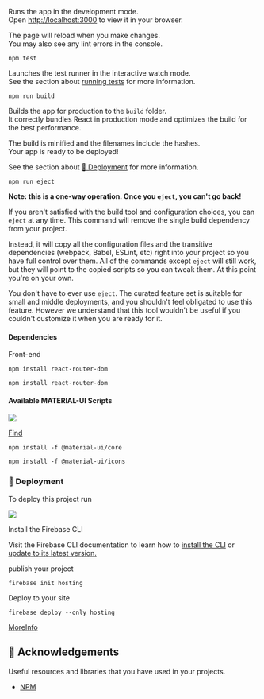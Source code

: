 Runs the app in the development mode.\
Open [http://localhost:3000](http://localhost:3000) to view it in your browser.

The page will reload when you make changes.\
You may also see any lint errors in the console.
```
npm test
```

Launches the test runner in the interactive watch mode.\
See the section about [running tests](https://facebook.github.io/create-react-app/docs/running-tests) for more information.
```
npm run build
```

Builds the app for production to the `build` folder.\
It correctly bundles React in production mode and optimizes the build for the best performance.

The build is minified and the filenames include the hashes.\
Your app is ready to be deployed!

See the section about [:triangular_flag_on_post: Deployment](https://#) for more information.
```
npm run eject
```

**Note: this is a one-way operation. Once you `eject`, you can't go back!**

If you aren't satisfied with the build tool and configuration choices, you can `eject` at any time. This command will remove the single build dependency from your project.

Instead, it will copy all the configuration files and the transitive dependencies (webpack, Babel, ESLint, etc) right into your project so you have full control over them. All of the commands except `eject` will still work, but they will point to the copied scripts so you can tweak them. At this point you're on your own.

You don't have to ever use `eject`. The curated feature set is suitable for small and middle deployments, and you shouldn't feel obligated to use this feature. However we understand that this tool wouldn't be useful if you couldn't customize it when you are ready for it.

#### Dependencies
Front-end

```
npm install react-router-dom
```
```
npm install react-router-dom
```

#### Available MATERIAL-UI Scripts

![](https://img.shields.io/badge/Material--UI-0081CB?style=for-the-badge&logo=material-ui&logoColor=white)

<a href="https://v4.mui.com/">Find</a>
```
npm install -f @material-ui/core
```

```
npm install -f @material-ui/icons
```


<!-- Deployment -->
### :triangular_flag_on_post: Deployment

To deploy this project run

![](https://img.shields.io/badge/Firebase-yellow?style=for-the-badge&logo=firebase&logoColor=white)

Install the Firebase CLI

Visit the Firebase CLI documentation to learn how to <a href="https://firebase.google.com/docs/cli#install_the_firebase_cli" target="_blank">install the CLI</a>  or <a href="https://firebase.google.com/docs/cli#update-cli" target="_blank">update to its latest version.</a>

publish your project

```
firebase init hosting
```
Deploy to your site

```
firebase deploy --only hosting
```

[MoreInfo](https://firebase.google.com/docs/hosting/quickstar)

<!-- Acknowledgments -->
## :gem: Acknowledgements

Useful resources and libraries that you have used in your projects.

 - [NPM](https://www.npmjs.com)
